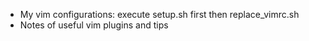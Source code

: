 + My vim configurations: execute setup.sh first then replace_vimrc.sh
+ Notes of useful vim plugins and tips
